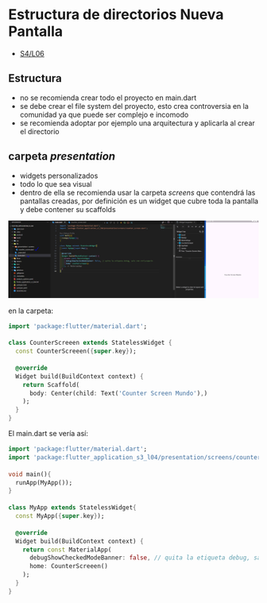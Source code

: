 Estructura de directorios Nueva Pantalla
========================================

- [S4/L06](https://www.youtube.com/watch?v=Nc6vzLLuNIg&list=PLCKuOXG0bPi0sIn-nDsi7ma9OV6MEMkxj&index=48)

## Estructura

- no se recomienda crear todo el proyecto en main.dart
- se debe crear el file system del proyecto, esto crea controversia en la comunidad ya que puede ser complejo e incomodo
- se recomienda adoptar por ejemplo una arquitectura y aplicarla al crear el directorio

## carpeta *presentation*

- widgets personalizados
- todo lo que sea visual
- dentro de ella se recomienda usar la carpeta *screens* que contendrá las pantallas creadas, por definición es un widget que cubre toda la pantalla y debe contener su scaffolds

![alt text](image-8.png)

en la carpeta:

```dart
import 'package:flutter/material.dart';

class CounterScreeen extends StatelessWidget {
  const CounterScreeen({super.key});

  @override
  Widget build(BuildContext context) {
    return Scaffold(
      body: Center(child: Text('Counter Screen Mundo'),)
    );
  }
}
```

El main.dart se vería así:

```dart
import 'package:flutter/material.dart';
import 'package:flutter_application_s3_l04/presentation/screens/counter_screen.dart';

void main(){
  runApp(MyApp());
}

class MyApp extends StatelessWidget{
  const MyApp({super.key});

  @override
  Widget build(BuildContext context) {
    return const MaterialApp(
      debugShowCheckedModeBanner: false, // quita la etiqueta debug, sale con ctrl+espacio
      home: CounterScreeen()
    );
  }
}
```
